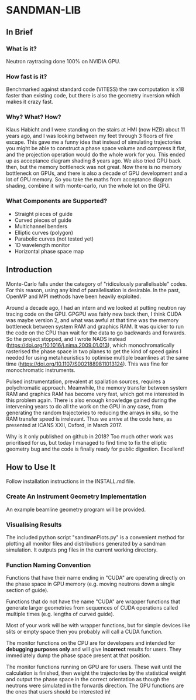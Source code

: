 # SANDMAN-LIB

## In Brief

### What is it?

Neutron raytracing done 100% on NVIDIA GPU.

### How fast is it?

Benchmarked against standard code (VITESS) the raw computation is x18
faster than existing code, but there is also the geometry inversion
which makes it crazy fast.

### Why?  What?  How?

Klaus Habicht and I were standing on the stairs at HMI (now HZB) about
11 years ago, and I was looking between my feet through 3 floors of
fire escape.  This gave me a funny idea that instead of simulating
trajectories you might be able to construct a phase space volume and
compress it flat, and the projection operation would do the whole work
for you.  This ended up as acceptance diagram shading 8 years ago.  We
also tried GPU back then, but the memory bottleneck was not great.
Now there is no memory bottleneck on GPUs, and there is also a decade
of GPU development and a lot of GPU memory.  So you take the maths
from acceptance diagram shading, combine it with monte-carlo, run the
whole lot on the GPU.

### What Components are Supported?

* Straight pieces of guide
* Curved pieces of guide
* Multichannel benders
* Elliptic curves (polygon)
* Parabolic curves (not tested yet)
* 1D wavelength monitor
* Horizontal phase space map


## Introduction

Monte-Carlo falls under the category of "ridiculously parallelisable"
codes.  For this reason, using any kind of parallelisation is
desirable.  In the past, OpenMP and MPI methods have been heavily
exploited.

Around a decade ago, I had an intern and we looked at putting neutron
ray tracing code on the GPU.  GPGPU was fairly new back then, I think
CUDA was maybe version 2, and what was awful at that time was the
memory bottleneck between system RAM and graphics RAM.  It was quicker
to run the code on the CPU than wait for the data to go backwards and
forwards.  So the project stopped, and I wrote NADS instead
(https://doi.org/10.1016/j.nima.2009.01.013), which monochromatically
rasterised the phase space in two planes to get the kind of speed
gains I needed for using metaheuristics to optimise multiple beamlines
at the same time (https://doi.org/10.1107/S0021889811013124).  This
was fine for monochromatic instruments.

Pulsed instrumentation, prevalent at spallation sources, requires a
polychromatic approach.  Meanwhile, the memory transfer between system
RAM and graphics RAM has become very fast, which got me interested in
this problem again.  There is also enough knowledge gained during the
intervening years to do all the work on the GPU in any case, from
generating the random trajectories to reducing the arrays in situ, so
the RAM transfer speed is irrelevant.  Thus we arrive at the code
here, as presented at ICANS XXII, Oxford, in March 2017.

Why is it only published on github in 2018?  Too much other work was
prioritised for us, but today I managed to find time to fix the
elliptic geometry bug and the code is finally ready for public
digestion.  Excellent!


## How to Use It

Follow installation instructions in the INSTALL.md file.

### Create An Instrument Geometry Implementation

An example beamline geometry program will be provided.

### Visualising Results

The included python script "sandmanPlots.py" is a convenient method
for plotting all monitor files and distributions generated by a
sandman simulation.  It outputs png files in the current working
directory.

### Function Naming Convention

Functions that have their name ending in "CUDA" are operating directly
on the phase space in GPU memory (e.g. moving neutrons down a single
section of guide).

Functions that do not have the name "CUDA" are wrapper functions that
generate larger geometries from sequences of CUDA operations called
multiple times (e.g. lengths of curved guide).

Most of your work will be with wrapper functions, but for simple
devices like slits or empty space then you probably will call a CUDA
function.

The monitor functions on the CPU are for developers and intended for
**debugging purposes only** and will give **incorrect** results for
users.  They immediately dump the phase space present at that
position.

The monitor functions running on GPU are for users.  These wait until
the calculation is finished, then weight the trajectories by the
statistical weight and output the phase space in the correct
orientation as though the neutrons were simulated in the forwards
direction.  The GPU functions are the ones that users should be
interested in!

